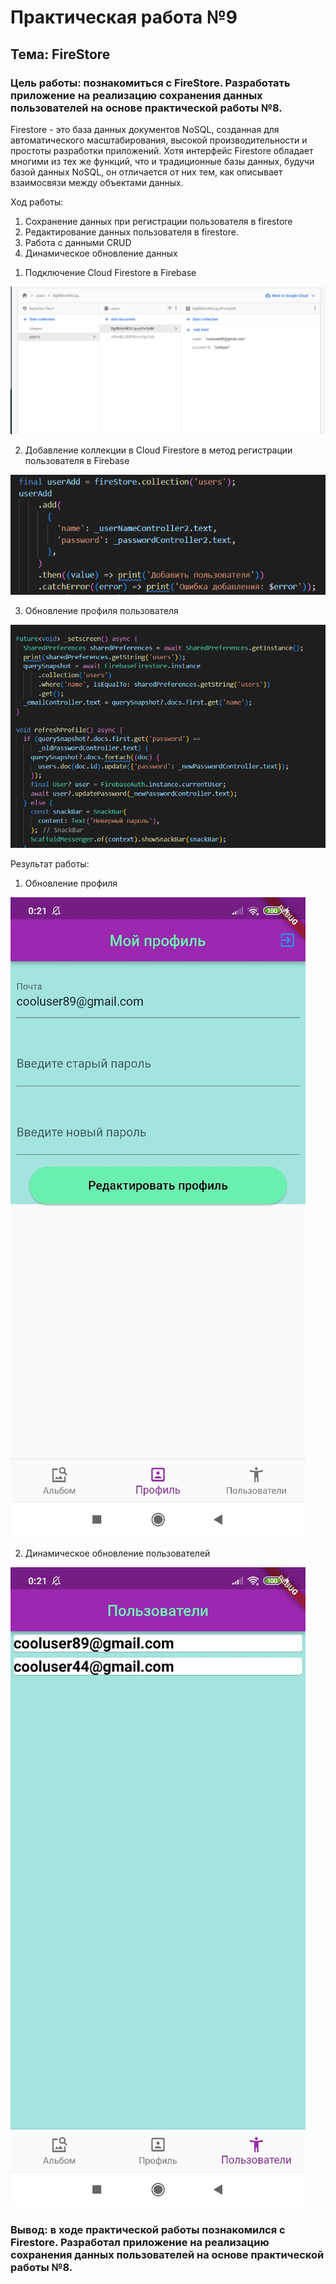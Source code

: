 # Практическая работа №9
## Тема: FireStore
### Цель работы: познакомиться с FireStore. Разработать приложение на реализацию сохранения данных пользователей на основе практической работы №8.

Firestore - это база данных документов NoSQL, созданная для автоматического масштабирования, высокой производительности и простоты разработки приложений. Хотя интерфейс Firestore обладает многими из тех же функций, что и традиционные базы данных, будучи базой данных NoSQL, он отличается от них тем, как описывает взаимосвязи между объектами данных.

Ход работы:
1.	Сохранение данных при регистрации пользователя в firestore
2.	Редактирование данных пользователя в firestore.
3.	Работа с данными CRUD
4.  Динамическое обновление данных

1) Подключение Cloud Firestore в Firebase

![image](https://github.com/ShubinAleksey/FlutterPracticeNumber1/blob/flutter_prectice9/images/PR9%2610CloudFire.png)

2) Добавление коллекции в Cloud Firestore в метод регистрации пользователя в Firebase

![image](https://github.com/ShubinAleksey/FlutterPracticeNumber1/blob/flutter_prectice9/images/PR9%2610CollectionUsers.png)

3) Обновление профиля пользователя

![image](https://github.com/ShubinAleksey/FlutterPracticeNumber1/blob/flutter_prectice9/images/PR9%2610UpdateProfile.png)

Результат работы:

1) Обновление профиля

![image](https://github.com/ShubinAleksey/FlutterPracticeNumber1/blob/flutter_prectice9/images/PR9%2610UpdateProfileUI.jpg)

2) Динамическое обновление пользователей

![image](https://github.com/ShubinAleksey/FlutterPracticeNumber1/blob/flutter_prectice9/images/PR9%2610DynamicUsersUI.jpg)

### Вывод: в ходе практической работы познакомился с Firestore. Разработал приложение на реализацию сохранения данных пользователей на основе практической работы №8.